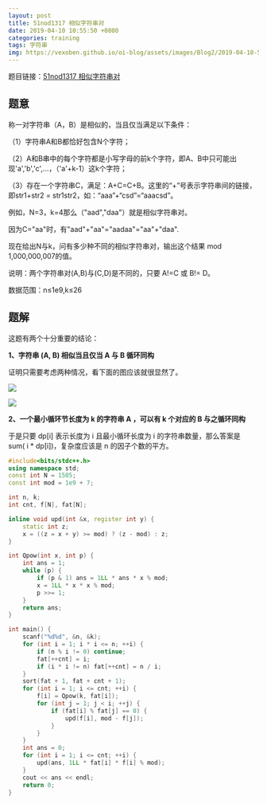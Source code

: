 ```yaml
---
layout: post
title: 51nod1317 相似字符串对
date: 2019-04-10 10:55:50 +0800
categories: training
tags: 字符串 
img: https://vexoben.github.io/oi-blog/assets/images/Blog2/2019-04-10-51nod1317-相似字符串对.png
---
```


题目链接：[51nod1317 相似字符串对][100]

## **题意**

 称一对字符串（A，B）是相似的，当且仅当满足以下条件：

（1）字符串A和B都恰好包含N个字符；

（2）A和B串中的每个字符都是小写字母的前k个字符，即A、B中只可能出现'a','b','c',...，（'a'+k-1）这k个字符；

（3）存在一个字符串C，满足：A+C=C+B。这里的“+”号表示字符串间的链接，即str1+str2 = str1str2，如：“aaa”+“csd”=“aaacsd”。

例如，N=3，k=4那么（"aad","daa"）就是相似字符串对。

因为C="aa"时，有"aad"+"aa"="aadaa"="aa"+"daa".

现在给出N与k，问有多少种不同的相似字符串对，输出这个结果 mod 1,000,000,007的值。

说明：两个字符串对(A,B)与(C,D)是不同的，只要 A!=C 或 B!= D。

数据范围：n≤1e9,k≤26

## **题解**

这题有两个十分重要的结论：

**1、字符串 (A, B) 相似当且仅当 A 与 B 循环同构**

证明只需要考虑两种情况，看下面的图应该就很显然了。

![](https://vexoben.github.io/oi-blog/assets/images/Blog2/2019-04-10-51nod1317-相似字符串对(2).png)

![](https://vexoben.github.io/oi-blog/assets/images/Blog2/2019-04-10-51nod1317-相似字符串对(3).png)

**2、一个最小循环节长度为 k 的字符串 A ，可以有 k 个对应的 B 与之循环同构**

于是只要 dp[i] 表示长度为 i 且最小循环长度为 i 的字符串数量，那么答案是 sum( i * dp[i])，复杂度应该是 n 的因子个数的平方。

```cpp
#include<bits/stdc++.h>
using namespace std;
const int N = 1505;
const int mod = 1e9 + 7;

int n, k;
int cnt, f[N], fat[N];

inline void upd(int &x, register int y) {
	static int z;
	x = ((z = x + y) >= mod) ? (z - mod) : z;
}

int Qpow(int x, int p) {
	int ans = 1;
	while (p) {
		if (p & 1) ans = 1LL * ans * x % mod;
		x = 1LL * x * x % mod;
		p >>= 1;
	}
	return ans;
}

int main() {
	scanf("%d%d", &n, &k);
	for (int i = 1; i * i <= n; ++i) {
		if (n % i != 0) continue;
		fat[++cnt] = i;
		if (i * i != n) fat[++cnt] = n / i;
	}
	sort(fat + 1, fat + cnt + 1);
	for (int i = 1; i <= cnt; ++i) {
		f[i] = Qpow(k, fat[i]);
		for (int j = 1; j < i; ++j) {
			if (fat[i] % fat[j] == 0) {
				upd(f[i], mod - f[j]);
			}
		}
	}
	int ans = 0;
	for (int i = 1; i <= cnt; ++i) {
		upd(ans, 1LL * fat[i] * f[i] % mod);
	}
	cout << ans << endl;
	return 0;
}
```



[100]:<http://www.51nod.com/Challenge/Problem.html#!#problemId=1317>